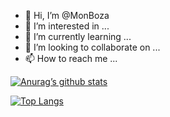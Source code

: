 - 👋 Hi, I’m @MonBoza
- 👀 I’m interested in ...
- 🌱 I’m currently learning ...
- 💞️ I’m looking to collaborate on ...
- 📫 How to reach me ...

<!---
MonBoza/MonBoza is a ✨ special ✨ repository because its `README.md` (this file) appears on your GitHub profile.
You can click the Preview link to take a look at your changes.
--->
[![Anurag’s github stats](https://github-readme-stats.vercel.app/api?username=yushi1007)](https://github.com/MonBoza)

[![Top Langs](https://github-readme-stats.vercel.app/api/top-langs/?username=yushi1007&layout=compact)](https://github.com/MonBoza)
